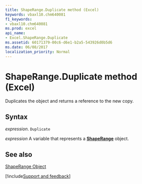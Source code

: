 ```yaml
---
title: ShapeRange.Duplicate method (Excel)
keywords: vbaxl10.chm640081
f1_keywords:
- vbaxl10.chm640081
ms.prod: excel
api_name:
- Excel.ShapeRange.Duplicate
ms.assetid: 60171379-00c6-d6e1-b2a5-543926d0b5d6
ms.date: 06/08/2017
localization_priority: Normal
---
```



# ShapeRange.Duplicate method (Excel)

Duplicates the object and returns a reference to the new copy.


## Syntax

_expression_. `Duplicate`

_expression_ A variable that represents a **[ShapeRange](Excel.shaperange.md)** object.


## See also


[ShapeRange Object](Excel.ShapeRange.md)

[!include[Support and feedback](~/includes/feedback-boilerplate.md)]